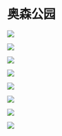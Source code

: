 # 奥森公园

![](https://fudongdong-statics.oss-cn-beijing.aliyuncs.com/images/20220503/9f51acd318bd409dba1c537c98021315.png?x-oss-process=image/auto-orient,1/interlace,1/quality,q_50/format,jpg)

![](https://fudongdong-statics.oss-cn-beijing.aliyuncs.com/images/20220503/9ffada90d54b4599adc2f38aad135056.png?x-oss-process=image/auto-orient,1/interlace,1/quality,q_50/format,jpg)

![](https://fudongdong-statics.oss-cn-beijing.aliyuncs.com/images/20220503/6cb4d997f2c14ec19c59b9d77d57ee54.png?x-oss-process=image/auto-orient,1/interlace,1/quality,q_50/format,jpg)

![](https://fudongdong-statics.oss-cn-beijing.aliyuncs.com/images/20220503/c6923aff13ca418d814ba27a7ddc6c6c.png?x-oss-process=image/auto-orient,1/interlace,1/quality,q_50/format,jpg)

![](https://fudongdong-statics.oss-cn-beijing.aliyuncs.com/images/20220503/be029d0874e64de99d5ec80b5f7229a2.png?x-oss-process=image/auto-orient,1/interlace,1/quality,q_50/format,jpg)

![](https://fudongdong-statics.oss-cn-beijing.aliyuncs.com/images/20220503/7fff13d4b6fb46529af93a34e9dfabd0.png?x-oss-process=image/auto-orient,1/interlace,1/quality,q_50/format,jpg)

![](https://fudongdong-statics.oss-cn-beijing.aliyuncs.com/images/20220503/98b11fac910c46b297c8b7918493b788.png?x-oss-process=image/auto-orient,1/interlace,1/quality,q_50/format,jpg)

![](https://fudongdong-statics.oss-cn-beijing.aliyuncs.com/images/20220503/6dfcdb71f0734c0d971eb163b666c9b3.png?x-oss-process=image/auto-orient,1/interlace,1/quality,q_50/format,jpg)
